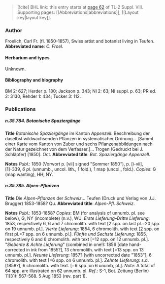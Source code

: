 > [!cite] BHL link: this entry starts at [page 62](https://www.biodiversitylibrary.org/page/33258540) of TL-2 Suppl. VIII.
> Supporting pages: [[Abbreviations|abbreviations]], [[Layout key|layout key]].

### Author

Froelich, Carl Fr. (fl. 1850-1857), Swiss artist and botanist living in Teufen. 
**Abbreviated name**: *C. Froel.*

#### Herbarium and types

Unknown.

#### Bibliography and biography

BM 2: 627; Herder p. 180; Jackson p. 343; NI 2: 63; NI suppl. p. 63; PR ed. 2: 3130; Rehder 1: 434; Tucker 3: 112.

### Publications

##### n.35.784. Botanische Spaziergänge

**Title**
*Botanische Spaziergänge* im Kanton *Appenzell*. Beschreibung der daselbst wildwachsenden Pflanzen in systematischer Ordnung... \[Sammt einer Karte vom Kanton von Zuber und sechs Pflanzenabbildungen nach der Natur gezeichnet von dem Verfasser.\]... Trogen (Gedruckt bei J. Schläpfer) \[1850\]. Oct.
**Abbreviated title**: *Bot. Spaziergänge Appenzell*.

**Notes**
*Publ*.: 1850 (Vorwort p. \[vii\] signed "Sommer 1850"), p. \[i-vii\], \[1\]-339, *6 pl*. (unnumb., uncol. lith., 1 fold.), 1 map (uncol., fold.). *Copies*: G (map wanting), HH, NY.

##### n.35.785. Alpen-Pflanzen

**Title**
Die *Alpen-Pflanzen* der *Schweiz*... Teufen (Druck und Verlag von J.J. Brugger) 1853-1858? Qu.
**Abbreviated title**: *Alpen-Pfl. Schweiz*.

**Notes**
*Publ*.: 1853-1858? *Copies*: BM (for analysis of unnumb. pl. see below), G, NY (incomplete) (n.v.), WU.
*Erste Lieferung–Dritte Lieferung*: 1853, respectively 6, 6 and 7 chromolith. with text \[2 spp. on last pl.=20 spp. on 19 unnumb. pl.\].
*Vierte Lieferung*: 1854, 6 chromolith. with text \[2 spp. on first pl.=7 spp. on 6 unnumb. pl.\].
*Fünfte und Sechste Lieferung*: 1855, respectively 6 and 6 chromolith. with text \[=12 spp. on 12 unnumb. pl.\].
"*Siebente & Achte Lieferung*" (combined in one!): 1856 \[date hand-corrected in ink from 1855?\], 13 chromolith. with text \[=13 spp. on 13 unnumb. pl.\].
*Neunte Lieferung*: 1857? \[with uncorrected date "1853"\], 6 chromolith. with text \[=6 spp. on 6 unnumb. pl.\].
*Zehnte Lieferung*: s.d. \[1858?\], 6 chromolith. with text. \[=6 spp. on 6 unumb, pl.\].
*Note*: A total of 64 spp. are illustrated on 62 unnumb. pl.
*Ref*.: S-1, Bot. Zeitung (Berlin) 11(31): 567-568. 5 Aug 1853 (rev. part 1).

